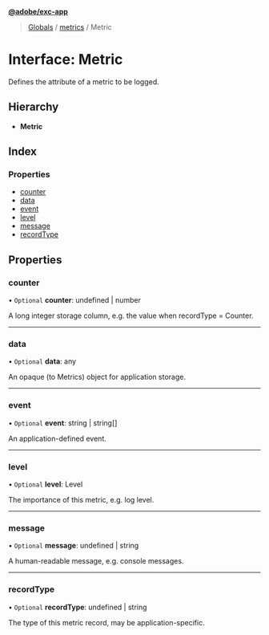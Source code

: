 **[@adobe/exc-app](../README.md)**

> [Globals](../README.md) / [metrics](../modules/metrics.md) / Metric

# Interface: Metric

Defines the attribute of a metric to be logged.

## Hierarchy

* **Metric**

## Index

### Properties

* [counter](metrics.metric.md#counter)
* [data](metrics.metric.md#data)
* [event](metrics.metric.md#event)
* [level](metrics.metric.md#level)
* [message](metrics.metric.md#message)
* [recordType](metrics.metric.md#recordtype)

## Properties

### counter

• `Optional` **counter**: undefined \| number

A long integer storage column, e.g. the value when recordType = Counter.

___

### data

• `Optional` **data**: any

An opaque (to Metrics) object for application storage.

___

### event

• `Optional` **event**: string \| string[]

An application-defined event.

___

### level

• `Optional` **level**: Level

The importance of this metric, e.g. log level.

___

### message

• `Optional` **message**: undefined \| string

A human-readable message, e.g. console messages.

___

### recordType

• `Optional` **recordType**: undefined \| string

The type of this metric record, may be application-specific.
